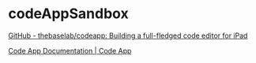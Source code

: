 # codeAppSandbox


[GitHub - thebaselab/codeapp: Building a full-fledged code editor for iPad](https://github.com/thebaselab/codeapp)

[Code App Documentation | Code App](https://code.thebaselab.com/)


